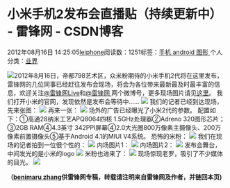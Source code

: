 
# 小米手机2发布会直播贴（持续更新中） - 雷锋网 - CSDN博客


2012年08月16日 14:25:05[leiphone](https://me.csdn.net/leiphone)阅读数：1251标签：[手机																](https://so.csdn.net/so/search/s.do?q=手机&t=blog)[android																](https://so.csdn.net/so/search/s.do?q=android&t=blog)[图形																](https://so.csdn.net/so/search/s.do?q=图形&t=blog)[
							](https://so.csdn.net/so/search/s.do?q=android&t=blog)[
																					](https://so.csdn.net/so/search/s.do?q=手机&t=blog)个人分类：[业界																](https://blog.csdn.net/leiphone/article/category/873390)
[
																								](https://so.csdn.net/so/search/s.do?q=手机&t=blog)


![](http://www.leiphone.com/wp-content/uploads/2012/08/xiaomi22-150x150.jpg)2012年8月16日，帝都798艺术区，众米粉期待的小米手机2代将在这里发布，雷锋网的几位同事已经赶往发布会现场，将会为各位带来最新最及时最丰富的信息，欢迎关注[@雷锋网Live](http://weibo.com/u/1242959194#1345088347558)和[@雷锋网 ](http://e.weibo.com/91chai)两个微博号，更多现场图片请见[这里](http://www.leiphone.com/xiaomi2)。
我们打开小米的官网，发现依然是发布会等待中……
![](http://www.leiphone.com/wp-content/uploads/2012/08/xiaomi222.jpg)
我们的记者已经到达现场，先来张图：
![](http://www.leiphone.com/wp-content/uploads/2012/08/4a160d5ajw1dvycph9f47j-1.jpg)
再来一张：
![](http://www.leiphone.com/wp-content/uploads/2012/08/4a160d5ajw1dvycx6lel4j.jpg)
场外的广告已经曝光了小米2代的参数。
配置如下：①高通28纳米工艺APQ8064四核 1.5GHz处理器②Adreno 320图形芯片；③2GB RAM④4.3英寸 342PPI屏幕④2.0大光圈800万像素主摄像头、200万像素前置摄像头⑤基于Android 4.1的MIUI V4系统。
恐怖的米粉：
![](http://www.leiphone.com/wp-content/uploads/2012/08/4a160d5ajw1dvyfezy9xjj.jpg)
我们在现场的记者拍到一位很个性的：
![](http://www.leiphone.com/wp-content/uploads/2012/08/shabi.jpg)
内场图片1：
![](http://www.leiphone.com/wp-content/uploads/2012/08/4a160d5ajw1dvyg7ybb4nj.jpg)
内场图片2：
![](http://www.leiphone.com/wp-content/uploads/2012/08/4a160d5ajw1dvygct5jwqj1.jpg)
发布会舞台，中间发光的是小米的logo
![](http://www.leiphone.com/wp-content/uploads/2012/08/xiaomi2-20120816133914-39.jpg)
米粉也进来了：
![](http://www.leiphone.com/wp-content/uploads/2012/08/xiaomi2-20120816134625-54.jpg)
现场惊现老罗，吸引了不少媒体的目光。
![](http://www.leiphone.com/wp-content/uploads/2012/08/4a160d5ajw1dvyhd5t3kcj.jpg)

**（****[benimaru
 zhang](http://www.leiphone.com/author/zhc)****供****雷锋网****专稿，转载请注明来自雷锋网及作者，并链回本页)**

